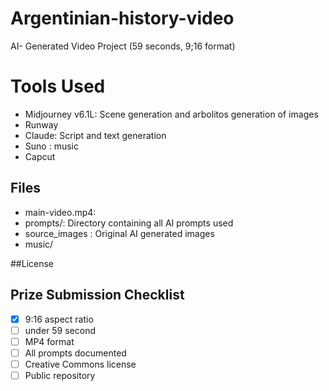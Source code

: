 # Argentinian-history-video

AI- Generated Video Project (59 seconds, 9;16 format) 

# Tools Used

- Midjourney	v6.1L: Scene generation and arbolitos generation of images
- Runway
- Claude: Script and text generation
- Suno : music
- Capcut

## Files

- main-video.mp4: 
- prompts/: Directory containing all AI prompts used
- source_images : Original AI generated images
- music/ 

##License 

## Prize Submission Checklist

- [X] 9:16 aspect ratio
- [ ] under 59 second
- [ ] MP4 format
- [ ] All prompts documented
- [ ]  Creative Commons license
- [ ] Public repository 

